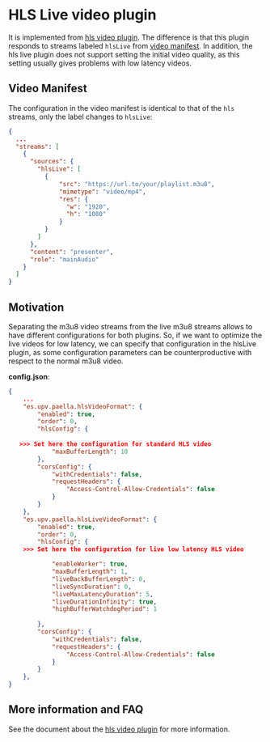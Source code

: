 # HLS Live video plugin

It is implemented from [hls video plugin](hls-video-plugin.js). The difference is that this plugin responds to streams labeled `hlsLive` from [video manifest](video_manifest.md). In addition, the hls live plugin does not support setting the initial video quality, as this setting usually gives problems with low latency videos.

## Video Manifest

The configuration in the video manifest is identical to that of the `hls` streams, only the label changes to `hlsLive`:

```json
{
  ...
  "streams": [
    {
      "sources": {
        "hlsLive": [
          {
	          "src": "https://url.to/your/playlist.m3u8",
	          "mimetype": "video/mp4",
	          "res": {
	            "w": "1920",
	            "h": "1080"
	          }
          }
        ]
      },
      "content": "presenter",
      "role": "mainAudio"
    }
  ]
}
```

## Motivation

Separating the m3u8 video streams from the live m3u8 streams allows to have different configurations for both plugins. So, if we want to optimize the live videos for low latency, we can specify that configuration in the hlsLive plugin, as some configuration parameters can be counterproductive with respect to the normal m3u8 video.

**config.json**:

```json
{
    ...
    "es.upv.paella.hlsVideoFormat": {
        "enabled": true,
        "order": 0,
        "hlsConfig": {
            
   >>> Set here the configuration for standard HLS video
            "maxBufferLength": 10
        },
        "corsConfig": {
            "withCredentials": false,
            "requestHeaders": {
                "Access-Control-Allow-Credentials": false
            }
        }
    },
    "es.upv.paella.hlsLiveVideoFormat": {
        "enabled": true,
        "order": 0,
        "hlsConfig": {
    >>> Set here the configuration for live low latency HLS video

            "enableWorker": true,
            "maxBufferLength": 1,
            "liveBackBufferLength": 0,
            "liveSyncDuration": 0,
            "liveMaxLatencyDuration": 5,
            "liveDurationInfinity": true,
            "highBufferWatchdogPeriod": 1
            
        },
        "corsConfig": {
            "withCredentials": false,
            "requestHeaders": {
                "Access-Control-Allow-Credentials": false
            }
        }
    },
}
```

## More information and FAQ

See the document about the [hls video plugin](hls-video-plugin.md) for more information.
